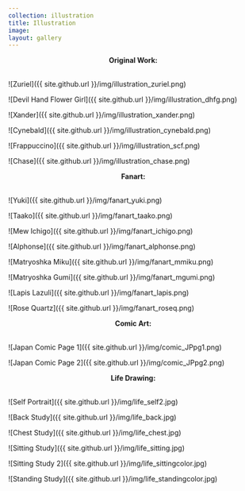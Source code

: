 ```yaml
---
collection: illustration
title: Illustration
image: 
layout: gallery
---
```

<div align="center"><b>Original Work:</b></div><br/>

![Zuriel]({{ site.github.url }}/img/illustration_zuriel.png)

![Devil Hand Flower Girl]({{ site.github.url }}/img/illustration_dhfg.png)

![Xander]({{ site.github.url }}/img/illustration_xander.png)

![Cynebald]({{ site.github.url }}/img/illustration_cynebald.png)

![Frappuccino]({{ site.github.url }}/img/illustration_scf.png)

![Chase]({{ site.github.url }}/img/illustration_chase.png)  


<div align="center"><b>Fanart:</b></div><br/>

![Yuki]({{ site.github.url }}/img/fanart_yuki.png)

![Taako]({{ site.github.url }}/img/fanart_taako.png)

![Mew Ichigo]({{ site.github.url }}/img/fanart_ichigo.png)

![Alphonse]({{ site.github.url }}/img/fanart_alphonse.png)

![Matryoshka Miku]({{ site.github.url }}/img/fanart_mmiku.png)

![Matryoshka Gumi]({{ site.github.url }}/img/fanart_mgumi.png)

![Lapis Lazuli]({{ site.github.url }}/img/fanart_lapis.png)

![Rose Quartz]({{ site.github.url }}/img/fanart_roseq.png)  


<div align="center"><b>Comic Art:</b></div><br/>

![Japan Comic Page 1]({{ site.github.url }}/img/comic_JPpg1.png)

![Japan Comic Page 2]({{ site.github.url }}/img/comic_JPpg2.png)  


<div align="center"><b>Life Drawing:</b></div><br/>

![Self Portrait]({{ site.github.url }}/img/life_self2.jpg)

![Back Study]({{ site.github.url }}/img/life_back.jpg)

![Chest Study]({{ site.github.url }}/img/life_chest.jpg)

![Sitting Study]({{ site.github.url }}/img/life_sitting.jpg)

![Sitting Study 2]({{ site.github.url }}/img/life_sittingcolor.jpg)

![Standing Study]({{ site.github.url }}/img/life_standingcolor.jpg)
